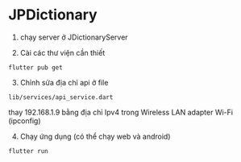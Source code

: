 # JPDictionary
1. chạy server ở JDictionaryServer

2. Cài các thư viện cần thiết
```
flutter pub get
```

3. Chỉnh sửa địa chỉ api ở file 
```
lib/services/api_service.dart
``` 
thay 192.168.1.9 bằng địa chỉ Ipv4 trong Wireless LAN adapter Wi-Fi (ipconfig)

4. Chạy ứng dụng (có thể chạy web và android)
```
flutter run
```




